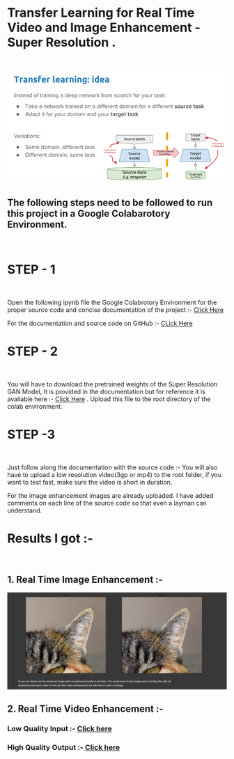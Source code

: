 # Transfer Learning for Real Time Video and Image Enhancement - Super Resolution .

<br/>
<br/>

<img src="img/transfer.png" width="800" >

## The following steps need to be followed to run this project in a Google Colabarotory Environment.

<br/>

# STEP - 1

<br/>

Open the following ipynb file the Google Colabrotory Environment for the proper source code and concise documentation of the project :-  [Click Here](https://colab.research.google.com/drive/1LvD_6S9iPQIaL0A2r4JYE28ZsvguBGBy?usp=sharing)

For the documentation and source code on GitHub :- [CLick Here](https://github.com/PranavShekhar13/MercuryAI/blob/main/RealTimeImage%26Video.ipynb)

# STEP - 2

<br/>

You will have to download the pretrained weights of the Super Resolution GAN Model, It is provided in the documentation but for reference it is available here :- [Click Here](https://drive.google.com/drive/folders/1eb9VCgNFcuuWWEd8HdysX5-FtIX8guPf?usp=sharin) . Upload this file to the root directory of the colab environment.

# STEP -3

<br/>

Just follow along the documentation with the source code :- You will also have to upload a low resolution video(3gp or mp4) to the root folder, if you want to test fast, make sure the video is short in duration.

For the image enhancement images are already uploaded. I have added comments on each line of the source code so that even a layman can understand.

# Results I got :-

<br/>

## 1. Real Time Image Enhancement :-

 
 <img src="img/enhanced.png" width="600" >

<br>

## 2. Real Time Video Enhancement :-

### Low Quality Input :- [Click here](https://youtu.be/znyGpTg7zlw)

### High Quality Output :- [Click here](https://youtu.be/rS8xYWVCM78)


